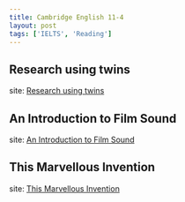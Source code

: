 ```yaml
---
title: Cambridge English 11-4
layout: post
tags: ['IELTS', 'Reading']
---
```


## Research using twins

site: [Research using twins](https://mini-ielts.com/407/reading/research-using-twins)

## An Introduction to Film Sound

site: [An Introduction to Film Sound](https://mini-ielts.com/408/reading/an-introduction-to-film-sound)

## This Marvellous Invention

site: [This Marvellous Invention](https://mini-ielts.com/409/reading/this-marvellous-invention)
